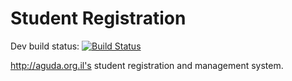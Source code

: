 Student Registration
====================

Dev build status:
[![Build Status](https://travis-ci.org/agudaorgil/studreg.svg?branch=dev)](https://travis-ci.org/agudaorgil/studreg)

http://aguda.org.il's student registration and management system.
